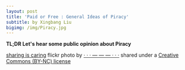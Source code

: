 ```yaml
---
layout: post
title: 'Paid or Free : General Ideas of Piracy'
subtitle: by Xingbang Liu
bigimg: /img/Piracy.jpg
---
```

**TL;DR Let's hear some public opinion about Piracy**

<a title="sharing is caring" href="https://flickr.com/photos/psit/3709583982">sharing is caring</a> flickr photo by <a href="https://flickr.com/people/psit">· · · — — — · · ·</a> shared under a <a href="https://creativecommons.org/licenses/by-nc/2.0/">Creative Commons (BY-NC) license</a>

